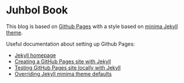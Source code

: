 # Juhbol Book

This blog is based on [Github Pages](https://pages.github.com) with a style based on [minima Jekyll theme](https://github.com/jekyll/minima).

Useful documentation about setting up Github Pages:

- [Jekyll homepage](https://jekyllrb.com/)
- [Creating a GitHub Pages site with Jekyll](https://docs.github.com/en/pages/setting-up-a-github-pages-site-with-jekyll/creating-a-github-pages-site-with-jekyll)
- [Testing GitHub Pages site locally with Jekyll](https://docs.github.com/en/pages/setting-up-a-github-pages-site-with-jekyll/testing-your-github-pages-site-locally-with-jekyll)
- [Overriding Jekyll minima theme defaults](https://jekyllrb.com/docs/themes/#overriding-theme-defaults)

